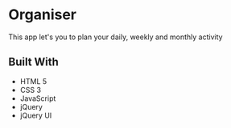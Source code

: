 # Organiser

This app let's you to plan your daily, weekly and monthly activity

## Built With

* HTML 5
* CSS 3
* JavaScript 
* jQuery 
* jQuery UI

